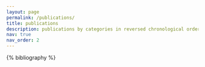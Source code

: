 ```yaml
---
layout: page
permalink: /publications/
title: publications
description: publications by categories in reversed chronological order. (generated by jekyll-scholar.)
nav: true
nav_order: 2
---
```


<!-- _pages/publications.md -->
<div class="publications">

{% bibliography %}

</div>
